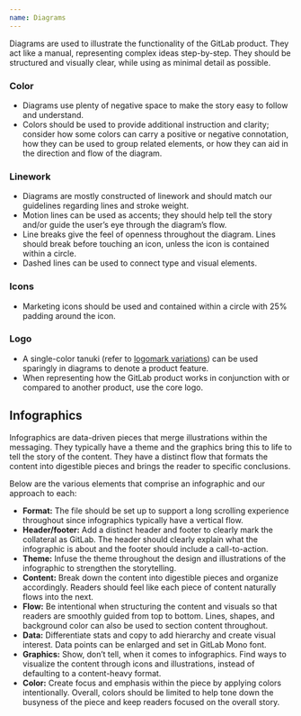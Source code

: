 ```yaml
---
name: Diagrams
---
```


Diagrams are used to illustrate the functionality of the GitLab product. They act like a manual, representing complex ideas step-by-step. They should be structured and visually clear, while using as minimal detail as possible.

### Color

- Diagrams use plenty of negative space to make the story easy to follow and understand.
- Colors should be used to provide additional instruction and clarity; consider how some colors can carry a positive or negative connotation, how they can be used to group related elements, or how they can aid in the direction and flow of the diagram.

### Linework

- Diagrams are mostly constructed of linework and should match our guidelines regarding lines and stroke weight.
- Motion lines can be used as accents; they should help tell the story and/or guide the user’s eye through the diagram’s flow.
- Line breaks give the feel of openness throughout the diagram. Lines should break before touching an icon, unless the icon is contained within a circle.
- Dashed lines can be used to connect type and visual elements.

### Icons

- Marketing icons should be used and contained within a circle with 25% padding around the icon.

### Logo

- A single-color tanuki (refer to [logomark variations](/brand-logo/logomark#variations)) can be used sparingly in diagrams to denote a product feature.
- When representing how the GitLab product works in conjunction with or compared to another product, use the core logo.

<figure-img alt="A light and dark background version of a diagram" label="Diagram sample" src="/img/brand/diagram-example.svg"></figure-img>

## Infographics

Infographics are data-driven pieces that merge illustrations within the messaging. They typically have a theme and the graphics bring this to life to tell the story of the content. They have a distinct flow that formats the content into digestible pieces and brings the reader to specific conclusions.

Below are the various elements that comprise an infographic and our approach to each:

- **Format:** The file should be set up to support a long scrolling experience throughout since infographics typically have a vertical flow. 
- **Header/footer:** Add a distinct header and footer to clearly mark the collateral as GitLab. The header should clearly explain what the infographic is about and the footer should include a call-to-action.
- **Theme:** Infuse the theme throughout the design and illustrations of the infographic to strengthen the storytelling. 
- **Content:** Break down the content into digestible pieces and organize accordingly. Readers should feel like each piece of content naturally flows into the next.
- **Flow:** Be intentional when structuring the content and visuals so that readers are smoothly guided from top to bottom. Lines, shapes, and background color can also be used to section content throughout.
- **Data:** Differentiate stats and copy to add hierarchy and create visual interest. Data points can be enlarged and set in GitLab Mono font. 
- **Graphics:** Show, don’t tell, when it comes to infographics. Find ways to visualize the content through icons and illustrations, instead of defaulting to a content-heavy format.
- **Color:** Create focus and emphasis within the piece by applying colors intentionally. Overall, colors should be limited to help tone down the busyness of the piece and keep readers focused on the overall story.



